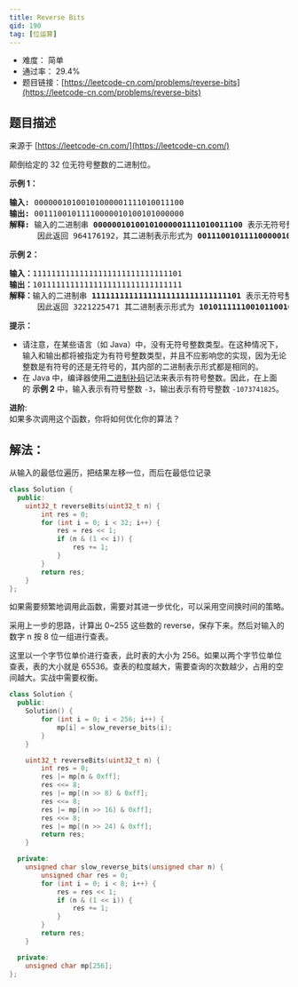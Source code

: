 ```yaml
---
title: Reverse Bits
qid: 190
tag: [位运算]
---
```


- 难度： 简单
- 通过率： 29.4%
- 题目链接：[https://leetcode-cn.com/problems/reverse-bits](https://leetcode-cn.com/problems/reverse-bits)


## 题目描述

来源于 [https://leetcode-cn.com/](https://leetcode-cn.com/)

<p>颠倒给定的 32 位无符号整数的二进制位。</p>

<p><strong>示例 1：</strong></p>

<pre><strong>输入:</strong> 00000010100101000001111010011100
<strong>输出:</strong> 00111001011110000010100101000000
<strong>解释: </strong>输入的二进制串 <strong>00000010100101000001111010011100 </strong>表示无符号整数<strong> 43261596</strong><strong>，
</strong>      因此返回 964176192，其二进制表示形式为 <strong>00111001011110000010100101000000</strong>。</pre>

<p><strong>示例 2：</strong></p>

<pre><strong>输入：</strong>11111111111111111111111111111101
<strong>输出：</strong>10111111111111111111111111111111
<strong>解释：</strong>输入的二进制串 <strong>11111111111111111111111111111101</strong> 表示无符号整数 4294967293，
&nbsp;     因此返回 3221225471 其二进制表示形式为 <strong>10101111110010110010011101101001。</strong></pre>



<p><strong>提示：</strong></p>

<ul>
	<li>请注意，在某些语言（如 Java）中，没有无符号整数类型。在这种情况下，输入和输出都将被指定为有符号整数类型，并且不应影响您的实现，因为无论整数是有符号的还是无符号的，其内部的二进制表示形式都是相同的。</li>
	<li>在 Java 中，编译器使用<a href="https://baike.baidu.com/item/二进制补码/5295284" target="_blank">二进制补码</a>记法来表示有符号整数。因此，在上面的&nbsp;<strong>示例 2</strong>&nbsp;中，输入表示有符号整数 <code>-3</code>，输出表示有符号整数 <code>-1073741825</code>。</li>
</ul>



<p><strong>进阶</strong>:<br>
如果多次调用这个函数，你将如何优化你的算法？</p>


## 解法：

从输入的最低位遍历，把结果左移一位，而后在最低位记录

```cpp
class Solution {
  public:
    uint32_t reverseBits(uint32_t n) {
        int res = 0;
        for (int i = 0; i < 32; i++) {
            res = res << 1;
            if (n & (1 << i)) {
                res += 1;
            }
        }
        return res;
    }
};
```

如果需要频繁地调用此函数，需要对其进一步优化，可以采用空间换时间的策略。

采用上一步的思路，计算出 0~255 这些数的 reverse，保存下来。然后对输入的数字 n 按 8 位一组进行查表。

这里以一个字节位单价进行查表，此时表的大小为 256。如果以两个字节位单位查表，表的大小就是 65536。查表的粒度越大，需要查询的次数越少，占用的空间越大。实战中需要权衡。

```cpp
class Solution {
  public:
    Solution() {
        for (int i = 0; i < 256; i++) {
            mp[i] = slow_reverse_bits(i);
        }
    }

    uint32_t reverseBits(uint32_t n) {
        int res = 0;
        res |= mp[n & 0xff];
        res <<= 8;
        res |= mp[(n >> 8) & 0xff];
        res <<= 8;
        res |= mp[(n >> 16) & 0xff];
        res <<= 8;
        res |= mp[(n >> 24) & 0xff];
        return res;
    }

  private:
    unsigned char slow_reverse_bits(unsigned char n) {
        unsigned char res = 0;
        for (int i = 0; i < 8; i++) {
            res = res << 1;
            if (n & (1 << i)) {
                res += 1;
            }
        }
        return res;
    }

  private:
    unsigned char mp[256];
};
```

